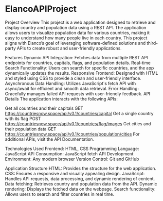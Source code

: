 # ElancoAPIProject
Project Overview
This project is a web application designed to retrieve and display country and population data using a REST API. The application allows users to visualize population data for various countries, making it easy to understand how many people live in each country. This project aligns with Elanco’s goal of leveraging software-defined solutions and third-party APIs to create robust and user-friendly applications.

Features
Dynamic API Integration: Fetches data from multiple REST API endpoints for countries, capitals, flags, and population details.
Real-time Search Functionality: Users can search for specific countries, and the app dynamically updates the results.
Responsive Frontend: Designed with HTML and styled using CSS to provide a clean and user-friendly interface.
Asynchronous Data Handling: Utilizes JavaScript's fetch API with async/await for efficient and smooth data retrieval.
Error Handling: Gracefully manages failed API requests with user-friendly feedback.
API Details
The application interacts with the following APIs:

Get all countries and their capitals
GET https://countriesnow.space/api/v0.1/countries/capital
Get a single country with its flag
POST https://countriesnow.space/api/v0.1/countries/flag/images
Get cities and their population data
GET https://countriesnow.space/api/v0.1/countries/population/cities
For additional APIs, visit the API Documentation.

Technologies Used
Frontend: HTML, CSS
Programming Language: JavaScript
API Consumption: JavaScript fetch API
Development Environment: Any modern browser
Version Control: Git and GitHub

Application Structure
HTML: Provides the structure for the web application.
CSS: Ensures a responsive and visually appealing design.
JavaScript: Handles API requests, data processing, and dynamic rendering of content.
Data fetching: Retrieves country and population data from the API.
Dynamic rendering: Displays the fetched data on the webpage.
Search functionality: Allows users to search and filter countries in real time.
